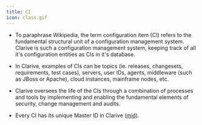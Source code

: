 ```yaml
---
title: CI
icon: class.gif
---
```


* To paraphrase Wikipedia, the term configuration item (CI) refers to the fundamental structural 
unit of a configuration management system. Clarive is such a configuration management system, 
keeping track of all it's configuration entities as CIs in it's database. 

* In Clarive, examples of CIs can be topics (ie. releases, changesets, requirements, test cases), 
servers, user IDs, agents, middleware (such as JBoss or Apache), cloud instances, mainframe nodes, etc. 

* Clarive oversees the life of the CIs through a combination of processes and tools by implementing and enabling the fundamental 
elements of security, change management and audits. 

* Every CI has its unique Master ID in Clarive ([mid](Concepts/mid)).
